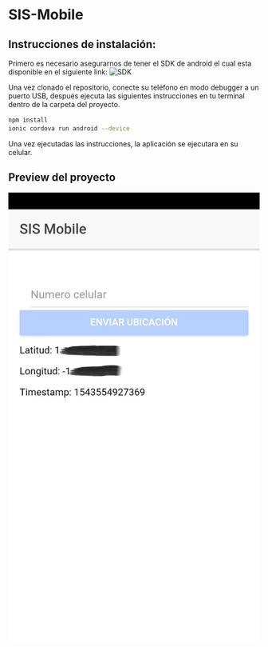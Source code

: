 # SIS-Mobile

## Instrucciones de instalación:
Primero es necesario asegurarnos de tener el SDK de android el cual esta disponible en el siguiente link:
![SDK](https://developer.android.com/studio/)

Una vez clonado el repositorio, conecte su teléfono en modo debugger a un puerto USB, después ejecuta las siguientes instrucciones en tu terminal dentro de la carpeta del proyecto. 

```bash
npm install
ionic cordova run android --device
```
Una vez ejecutadas las instrucciones, la aplicación se ejecutara en su celular.

## Preview del proyecto
![preview](GitImages/preview.jpeg)
